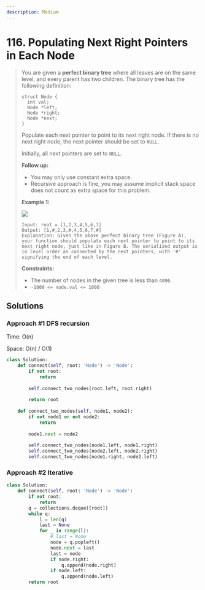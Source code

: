 ```yaml
---
description: Medium
---
```


# 116. Populating Next Right Pointers in Each Node

> You are given a **perfect binary tree** where all leaves are on the same level, and every parent has two children. The binary tree has the following definition:
>
> ```text
> struct Node {
>   int val;
>   Node *left;
>   Node *right;
>   Node *next;
> }
> ```
>
> Populate each next pointer to point to its next right node. If there is no next right node, the next pointer should be set to `NULL`.
>
> Initially, all next pointers are set to `NULL`.
>
> **Follow up:**
>
> * You may only use constant extra space.
> * Recursive approach is fine, you may assume implicit stack space does not count as extra space for this problem.
>
> **Example 1:**
>
> ![](https://assets.leetcode.com/uploads/2019/02/14/116_sample.png)
>
> ```text
> Input: root = [1,2,3,4,5,6,7]
> Output: [1,#,2,3,#,4,5,6,7,#]
> Explanation: Given the above perfect binary tree (Figure A), your function should populate each next pointer to point to its next right node, just like in Figure B. The serialized output is in level order as connected by the next pointers, with '#' signifying the end of each level.
> ```
>
> **Constraints:**
>
> * The number of nodes in the given tree is less than `4096`.
> * `-1000 <= node.val <= 1000`

## Solutions

### Approach \#1 DFS recursion

Time: O\(n\)

Space: O\(n\) / O\(1\)

```python
class Solution:
    def connect(self, root: 'Node') -> 'Node':
        if not root:
            return
        
        self.connect_two_nodes(root.left, root.right)
        
        return root
        
    def connect_two_nodes(self, node1, node2):
        if not node1 or not node2:
            return
        
        node1.next = node2
        
        self.connect_two_nodes(node1.left, node1.right)
        self.connect_two_nodes(node2.left, node2.right)
        self.connect_two_nodes(node1.right, node2.left)
```

### Approach \#2 Iterative

```python
class Solution:
    def connect(self, root: 'Node') -> 'Node':
        if not root:
            return
        q = collections.deque([root])
        while q:
            l = len(q)
            last = None
            for _ in range(l):
                # last = None
                node = q.popleft()
                node.next = last
                last = node
                if node.right:
                    q.append(node.right)
                if node.left:
                    q.append(node.left)
        return root
```

